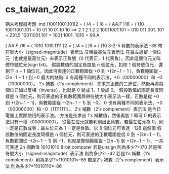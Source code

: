 # cs_taiwan_2022
期末考模擬考題 .md
(10011001.101)2 = ( )4 = ( )8 = ( AA.F )16 = ( )10
10011001.101 = 10 01 10 01.10 10  ==> 2 1 2 1.2 2
10011001.101 = 010 011 001. 101 = 231.5 
10011001.101 = 1001 1001. 1010 = 99.A

( AA.F )16 = ( 1010 1010.1111 )2 = ( )4 = ( )8 = ( )10
3-2-5 負數的表示法 -38
帶符號大小（signed-magnitude）表示法
又稱最高位元表示法
在最左邊留一個位元（也就是最高位元）來表示正負號（0 代表正，1 代表負），因此這個位元又叫做符號位元(sign bit)。
假設數值的固定長度是 n 個位元，扣除 1 個符號位元，還剩下 n − 1 個位元，因此可表達的正數範圍從 +0 到 +(2n−1 − 1 )，負數範圍從 –(2n−1 − 1 ) 到 −0
最大的缺點: 0 有兩種不同的表示法，+0（00000000）和 −0 （10000000）。
1’s 補數（1’s complement）
先求其正數的二進位，然後再將每個位元加以反相（inverse），也就是 0 變成 1，1 變成 0。
假設數值的固定長度同樣是 n 個位元，則可表達的正負數範圍與帶符號大小表示法一樣，正數是從 +0 到 +(2n−1 − 1)，負數範圍從 −(2n−1 − 1) 到 −0。
0 也有兩種不同的表示法，+0（00000000）和 −0（11111111）。
2’s 補數（2’s complement）表示法
是今日電腦上實際使用的表示法。
方法是先求出 1’s 補數值，然後再加 1 即可
0 的表示法只有一種（00000000）。
從最左位元就能判別出正負數，若最左位元為 0，則一定是正數或零；最左位元為 1 一定是負數。以 8 個位元可表達 −128 這個值
假設數值的固定長度同樣是 n 個位元，則可表達的正數範圍是從 0 到 +(2n−1 − 1)，負數範圍從 –(2n−1 − 1) 到 −1，也就是整個範圍從 –(2n−1) 到 +(2n−1 − 1)，一共可表達 2n 個數值
10101010 8-bit computer
若是unsign 則為多少?=170
若是帶符號大小（signed-magnitude）表示法 則為多少?=-42
若是1’s 補數（1’s complement）則為多少?=11010101=-85
若是2’s 補數（2’s complement）表示法 則為多少?=11010110=-86
